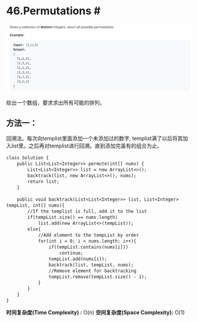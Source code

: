 # 46.Permutations \#

![](.gitbook/assets/image%20%286%29.png)

给出一个数组，要求求出所有可能的排列。

## 方法一：

回溯法。每次向templist里面添加一个未添加过的数字, templist满了以后将其加入list里。之后再对templist进行回溯。直到添加完虽有的组合为止。

```text
class Solution {
    public List<List<Integer>> permute(int[] nums) {
        List<List<Integer>> list = new ArrayList<>();
        backtrack(list, new ArrayList<>(), nums);
        return list;
    }
    
    public void backtrack(List<List<Integer>> list, List<Integer> tempList, int[] nums){
        //If the templist is full, add it to the list
        if(tempList.size() == nums.length) 
            list.add(new ArrayList<>(tempList));
        else{
            //Add element to the tempList by order
            for(int i = 0; i < nums.length; i++){
                if(tempList.contains(nums[i]))
                    continue;
                tempList.add(nums[i]);
                backtrack(list, tempList, nums);
                //Remove element for backtracking
                tempList.remove(tempList.size() - 1);
            }
        }
    }
}
```

**时间复杂度\(Time Complexity\) :** O\(n\)          **空间复杂度\(Space Complexity\):** O\(1\)

